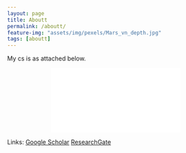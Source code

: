 ```yaml
---
layout: page
title: Aboutt
permalink: /aboutt/
feature-img: "assets/img/pexels/Mars_vn_depth.jpg"
tags: [aboutt]
---
```


My cs is as attached below.
 
<center><embed src="assets/pdf/cv.pdf"></center>


Links: [Google Scholar](https://scholar.google.com/citations?user=a3OHfGUAAAAJ&hl=en)    [ResearchGate](https://www.researchgate.net/profile/Xuezhi_Cang)
